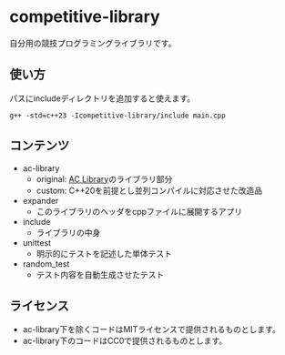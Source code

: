 # competitive-library

自分用の競技プログラミングライブラリです。

## 使い方

パスにincludeディレクトリを追加すると使えます。

```
g++ -std=c++23 -Icompetitive-library/include main.cpp
```

## コンテンツ

- ac-library
  - original: [AC Library](https://github.com/atcoder/ac-library)のライブラリ部分
  - custom: C++20を前提とし並列コンパイルに対応させた改造品
- expander
  - このライブラリのヘッダをcppファイルに展開するアプリ
- include
  - ライブラリの中身
- unittest
  - 明示的にテストを記述した単体テスト
- random_test
  - テスト内容を自動生成させたテスト

## ライセンス

- ac-library下を除くコードはMITライセンスで提供されるものとします。
- ac-library下のコードはCC0で提供されるものとします。
